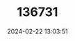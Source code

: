 ---
title: "136731"
category: "Lepilemur ankaranensis"
draft: false
date: 2024-02-22 13:03:51
languages:
  English: ["Ankarana Sportive Lemur"]
---
